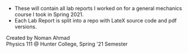 - These will contain all lab reports I worked on for a general mechanics course I took in Spring 2021. 
- Each Lab Report is split into a repo with LateX source code and pdf versions. 

Created by Noman Ahmad  
Physics 111 @ Hunter College, Spring '21 Semester
